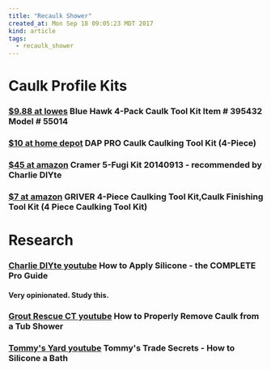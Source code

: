 ```yaml
---
title: "Recaulk Shower"
created_at: Mon Sep 18 09:05:23 MDT 2017
kind: article
tags:
  - recaulk_shower
---
```


<h1>Caulk Profile Kits</h1>

<h3>
  <a href="https://www.lowes.com/pd/Blue-Hawk-4-Pack-Caulk-Tool-Kit/3665108" target="_blank">$9.88 at lowes</a>
  Blue Hawk 4-Pack Caulk Tool Kit
  Item # 395432 Model # 55014
</h3>

<h3>
  <a href="http://www.homedepot.com/p/DAP-PRO-Caulk-Caulking-Tool-Kit-4-Piece-09125/100666143" target="_blank">$10 at home depot</a>
  DAP PRO Caulk Caulking Tool Kit (4-Piece)
</h3>

<h3>
  <a href="https://www.amazon.com/Cramer-5-Fugi-Kit-20140913-Pack/dp/B003BNLQQ0" target="_blank">$45 at amazon</a>
  Cramer 5-Fugi Kit 20140913 - recommended by Charlie DIYte
</h3>

<h3>
  <a href="https://www.amazon.com/GRIVER-4-Piece-Caulking-Caulk-Finishing/dp/B01L7DHR5Y" target="_blank">$7 at amazon</a>
  GRIVER 4-Piece Caulking Tool Kit,Caulk Finishing Tool Kit (4 Piece Caulking Tool Kit) 
</h3>

<h1>Research</h1>

<h3>
  <a href="https://www.youtube.com/watch?v=_DI4hfHM_Hg" target="_blank">Charlie DIYte youtube</a>
  How to Apply Silicone - the COMPLETE Pro Guide
</h3>

<h4>Very opinionated. Study this.</h4>

<h3>
  <a href="https://www.youtube.com/watch?v=HQKDusRrByQ" target="_blank">Grout Rescue CT youtube</a>
  How to Properly Remove Caulk from a Tub Shower
</h3>

<h3>
  <a href="https://www.youtube.com/watch?v=NzkZu7wQK6U" target="_blank">Tommy's Yard youtube</a>
  Tommy's Trade Secrets - How to Silicone a Bath 
</h3>

<!--
html boilerplate
<a href="" target="_blank"></a>
<a name=""></a>
<img src="" width="400px">
<ul>
  <li></li>
</ul>
<pre>
</pre>
<pre><code>
</code></pre>
<math xmlns='http://www.w3.org/1998/Math/MathML' display='block'>
</math>
-->
